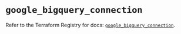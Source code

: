 # `google_bigquery_connection`

Refer to the Terraform Registry for docs: [`google_bigquery_connection`](https://registry.terraform.io/providers/hashicorp/google-beta/5.19.0/docs/resources/google_bigquery_connection).
